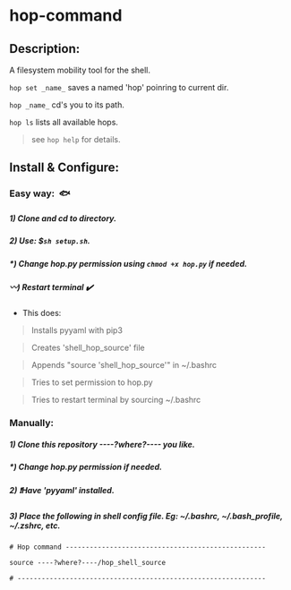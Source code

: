 # hop-command
## Description:
A filesystem mobility tool for the shell.

`hop set _name_` saves a named 'hop' poinring to current dir.

`hop _name_` cd's you to its path.

`hop ls` lists all available hops.

> see `hop help` for details.

## Install & Configure:
### Easy way:  :fish:
##### 1) Clone and cd to directory.
##### 2) Use: $**`sh setup.sh`**.
##### *) Change hop.py permission using **`chmod +x hop.py`** if needed.
##### :wavy_dash:) Restart terminal :heavy_check_mark:
- This does:

> Installs pyyaml with pip3

> Creates 'shell_hop_source' file

> Appends "source 'shell_hop_source'" in ~/.bashrc

> Tries to set permission to hop.py

> Tries to restart terminal by sourcing ~/.bashrc


### Manually:
##### 1) Clone this repository ----?where?---- you like.
##### *) Change hop.py permission if needed.
##### 2) :exclamation:Have 'pyyaml' installed.
##### 3) Place the following in shell config file.  Eg: ~/.bashrc, ~/.bash_profile, ~/.zshrc, etc.
    # Hop command --------------------------------------------------

    source ----?where?----/hop_shell_source

    # --------------------------------------------------------------



